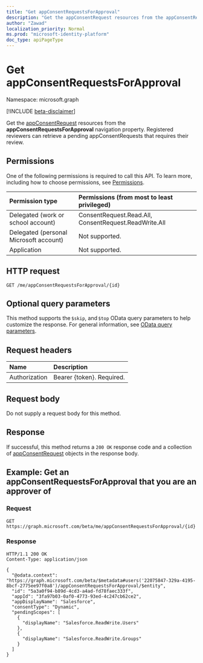 ```yaml
---
title: "Get appConsentRequestsForApproval"
description: "Get the appConsentRequest resources from the appConsentRequestsForApproval navigation property."
author: "Zawad"
localization_priority: Normal
ms.prod: "microsoft-identity-platform"
doc_type: apiPageType
---
```


# Get appConsentRequestsForApproval
Namespace: microsoft.graph

[!INCLUDE [beta-disclaimer](../../includes/beta-disclaimer.md)]

Get the [appConsentRequest](../resources/appconsentrequest.md) resources from the **appConsentRequestsForApproval** navigation property. Registered reviewers can retrieve a pending appConsentRequests that requires their review. 

## Permissions
One of the following permissions is required to call this API. To learn more, including how to choose permissions, see [Permissions](/graph/permissions-reference).

|Permission type|Permissions (from most to least privileged)|
|:---|:---|
|Delegated (work or school account)|ConsentRequest.Read.All, ConsentRequest.ReadWrite.All |
|Delegated (personal Microsoft account)|Not supported. |
|Application|Not supported. |

## HTTP request

<!-- {
  "blockType": "ignored"
}
-->
``` http
GET /me/appConsentRequestsForApproval/{id}
```

## Optional query parameters
This method supports the `$skip`, and `$top` OData query parameters to help customize the response. For general information, see [OData query parameters](/graph/query-parameters).

## Request headers
|Name|Description|
|:---|:---|
|Authorization|Bearer {token}. Required.|

## Request body
Do not supply a request body for this method.

## Response

If successful, this method returns a `200 OK` response code and a collection of [appConsentRequest](../resources/appconsentrequest.md) objects in the response body.

## Example: Get an appConsentRequestsForApproval that you are an approver of

### Request
<!-- {
  "blockType": "request",
  "name": "get_appconsentrequestforapproval"
}
-->
``` http
GET https://graph.microsoft.com/beta/me/appConsentRequestsForApproval/{id}
```


### Response
<!-- {
  "blockType": "response",
  "truncated": true,
  "@odata.type": "microsoft.graph.appConsentRequest"
}
-->
``` http
HTTP/1.1 200 OK
Content-Type: application/json

{
  "@odata.context": "https://graph.microsoft.com/beta/$metadata#users('22075847-329a-4195-8bcf-2775ee97f0a8')/appConsentRequestsForApproval/$entity",
  "id": "5a3a0f94-b89d-4cd3-a4ad-fd78faec333f",
  "appId": "3fa97b03-0af0-4773-93ed-4c247cb62ce2",
  "appDisplayName": "Salesforce",
  "consentType": "Dynamic",
  "pendingScopes": [
    {
      "displayName": "Salesforce.ReadWrite.Users"
    },
    {
      "displayName": "Salesforce.ReadWrite.Groups"
    }
  ]
}
```

